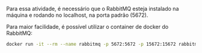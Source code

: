 Para essa atividade, é necessário que o RabbitMQ esteja instalado na máquina e rodando no localhost, na porta padrão (5672).

Para maior facilidade, é possível utilizar o container de docker do RabbitMQ:
```bash
docker run -it --rm --name rabbitmq -p 5672:5672 -p 15672:15672 rabbitmq:3.10-management
```